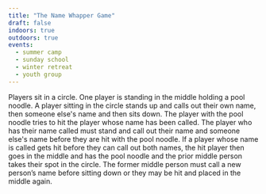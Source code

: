 ```yaml
---
title: "The Name Whapper Game"
draft: false
indoors: true
outdoors: true
events:
  - summer camp
  - sunday school
  - winter retreat
  - youth group
---
```


Players sit in a circle. One player is standing in the middle holding a pool noodle. A player sitting in the circle stands up and calls out their own name, then someone else's name and then sits down. The player with the pool noodle tries to hit the player whose name has been called. The player who has their name called must stand and call out their name and someone else's name before they are hit with the pool noodle. If a player whose name is called gets hit before they can call out both names, the hit player then goes in the middle and has the pool noodle and the prior middle person takes their spot in the circle. The former middle person must call a new person’s name before sitting down or they may be hit and placed in the middle again.
